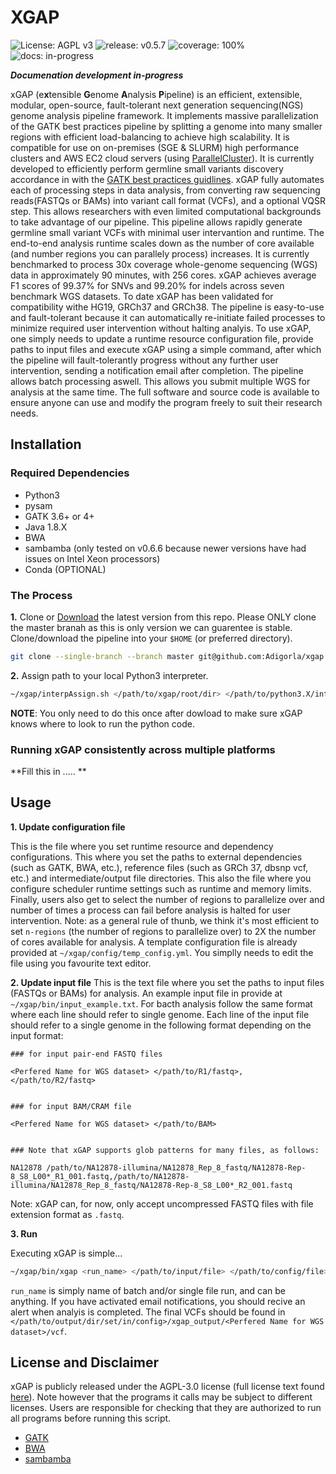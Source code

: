 # XGAP

![License: AGPL v3](https://img.shields.io/badge/License-AGPL%20v3-blue.svg)
![release: v0.5.7](https://img.shields.io/badge/release-v0.5.7-green)
![coverage: 100%](https://img.shields.io/badge/coverage-100%25-brightgreen)
![docs: in-progress](https://img.shields.io/badge/docs-in--progress-yellow)

_**Documenation development in-progress**_

xGAP (e**x**tensible **G**enome **A**nalysis **P**ipeline) is an efficient, extensible, modular, open-source, fault-tolerant next generation sequencing(NGS) genome analysis pipeline framework. It implements massive parallelization of the GATK best practices pipeline  by splitting a genome into many smaller regions with efficient load-balancing to achieve high scalability. It is compatible for use on on-premises (SGE & SLURM) high performance clusters and AWS EC2 cloud servers (using [ParallelCluster](https://github.com/aws/aws-parallelcluster)). It is currently developed to efficiently perform germline small variants discovery accordance in with the [GATK best practices guidlines](https://gatk.broadinstitute.org/hc/en-us/articles/360035535932-Germline-short-variant-discovery-SNPs-Indels-). xGAP fully automates each of processing steps in data analysis, from converting raw sequencing reads(FASTQs or BAMs) into variant call format (VCFs), and a optional VQSR step. This allows researchers with even limited computational backgrounds to take advantage of our pipeline. This pipeline allows rapidly generate germline small variant VCFs with minimal user intervantion and runtime. The end-to-end analysis runtime scales down as the number of core available (and number regions you can parallely process) increases. It is currently benchmarked to process 30x coverage whole-genome sequencing (WGS) data in approximately 90 minutes, with 256 cores. xGAP achieves average F1 scores of 99.37% for SNVs and 99.20% for indels across seven benchmark WGS datasets. To date xGAP has been validated for compatibility withe HG19, GRCh37 and GRCh38. The pipeline is easy-to-use and fault-tolerant because it can automatically re-initiate failed processes to minimize required user intervention without halting analyis. To use xGAP, one simply needs to update a runtime resource configuration file, provide paths to input files and execute xGAP using a simple command, after which the pipeline will fault-tolerantly progress without any further user intervention, sending a notification email after completion. The pipeline allows batch processing aswell. This allows you submit multiple WGS for analysis at the same time. The full software and source code is available to ensure anyone can use and modify the program freely to suit their research needs. 


## Installation

### Required Dependencies

* Python3
* pysam
* GATK 3.6+ or 4+
* Java 1.8.X
* BWA
* sambamba (only tested on v0.6.6 because newer versions have had issues on Intel Xeon processors)
* Conda (OPTIONAL)

### The Process

**1.** Clone or [Download](https://github.com/Adigorla/xgap/archive/master.zip) the latest version from this repo. Please ONLY clone the master branah as this is only version we can guarentee is stable. Clone/download the pipeline into your `$HOME` (or preferred directory).

```bash
git clone --single-branch --branch master git@github.com:Adigorla/xgap.git
```
**2.** Assign path to your local Python3 interpreter. 

```bash
~/xgap/interpAssign.sh </path/to/xgap/root/dir> </path/to/python3.X/interpreter>
```

**NOTE**: You only need to do this once after dowload to make sure xGAP knows where to look to run the python code. 

### Running xGAP consistently across multiple platforms

**Fill this in ..... **

## Usage

**1. Update configuration file**

This is the file where you set runtime resource and dependency configurations. This where you set the paths to external dependencies (such as GATK, BWA, etc.),  reference files (such as GRCh 37, dbsnp vcf, etc.) and intermediate/output file directories. This also the file where you configure scheduler runtime settings such as runtime and memory limits. Finally, users also get to select the number of regions to parallelize over and number of times a process can fail before analysis is halted for user intervention. Note: as a general rule of thunb, we think it's most efficient to set `n-regions` (the number of regions to parallelize over) to 2X the number of cores available for analysis. A template configuration file is already provided at `~/xgap/config/temp_config.yml`. You simplly needs to edit the file using you favourite text editor.

**2. Update input file**
This is the text file where you set the paths to input files (FASTQs or BAMs) for analysis. An example input file in provide at `~/xgap/bin/input_example.txt`. For bacth analysis follow the same format where each line should refer to single genome. Each line of the input file should refer to a single genome in the following format depending on the input format:

```
### for input pair-end FASTQ files

<Perfered Name for WGS dataset> </path/to/R1/fastq>,</path/to/R2/fastq>


### for input BAM/CRAM file

<Perfered Name for WGS dataset> </path/to/BAM> 


### Note that xGAP supports glob patterns for many files, as follows:

NA12878 /path/to/NA12878-illumina/NA12878_Rep_8_fastq/NA12878-Rep-8_S8_L00*_R1_001.fastq,/path/to/NA12878-illumina/NA12878_Rep_8_fastq/NA12878-Rep-8_S8_L00*_R2_001.fastq

```
Note: xGAP can, for now, only accept uncompressed FASTQ files with file extension format as `.fastq`.


**3. Run**

Executing xGAP is simple... 

```bash
~/xgap/bin/xgap <run_name> </path/to/input/file> </path/to/config/file>
```

`run_name` is simply name of batch and/or single file run, and can be anything. If you have activated email notifications, you should recive an alert when analyis is completed. The final VCFs should be found in `</path/to/output/dir/set/in/config>/xgap_output/<Perfered Name for WGS dataset>/vcf`.

## License and Disclaimer

xGAP is publicly released under the AGPL-3.0 license (full license text found [here](https://github.com/Adigorla/xgap/blob/master/LICENSE)). Note however that the programs it calls may be subject to different licenses. Users are responsible for checking that they are authorized to run all programs before running this script.
* [GATK](https://github.com/broadinstitute/gatk/blob/master/LICENSE.TXT)
* [BWA](http://bio-bwa.sourceforge.net/bwa.shtml#13)
* [sambamba](https://github.com/biod/sambamba/blob/master/LICENSE)
